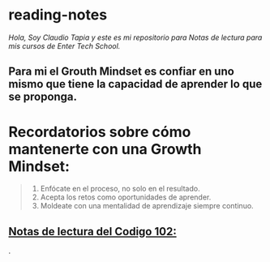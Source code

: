 # reading-notes
_Hola, Soy Claudio Tapia y este es mi repositorio para Notas de lectura para mis cursos de Enter Tech School._
## Para mi el Grouth Mindset es confiar en uno mismo que tiene la capacidad de aprender lo que se proponga.
# Recordatorios sobre cómo mantenerte con una Growth Mindset:
> 
> 1. Enfócate en el proceso, no solo en el resultado.
> 2. Acepta los retos como oportunidades de aprender.
> 3. Moldeate con una mentalidad de aprendizaje siempre continuo.

## [Notas de lectura del Codigo 102:](https://github.com/ClaudioT14/reading-notes/tree/8768f2f79a3962350ba434afafc11648598616f8/102)


.
